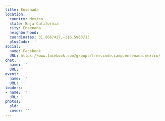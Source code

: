 ```yaml
---
title: Ensenada
location:
  country: Mexico
  state: Baja California
  city: Ensenada
  neighborhood: 
  coordinates: 31.8667427,-116.5963713
  plusCode: ''
social:
  name: Facebook
  URL: https://www.facebook.com/groups/free.code.camp.ensenada.mexico/
chat:
  name: ''
  URL: ''
event:
  name: ''
  URL: ''
leaders:
- name: ''
  URL: ''
photos:
  old: 
  cover: ''
---
```

